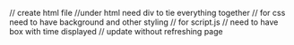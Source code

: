 // create html file
    //under html need div to tie everything together
    // for css need to have background and other styling
// for script.js
// need to have box with time displayed
// update without refreshing page